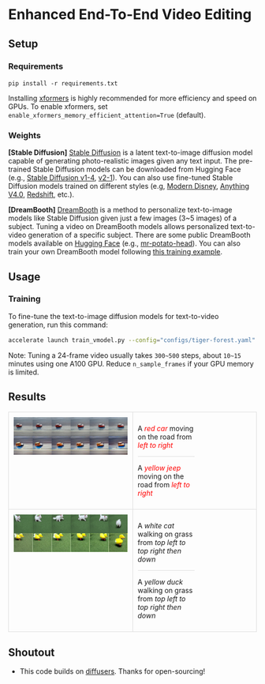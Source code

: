 # Enhanced End-To-End Video Editing

## Setup

### Requirements

```shell
pip install -r requirements.txt
```

Installing [xformers](https://github.com/facebookresearch/xformers) is highly recommended for more efficiency and speed on GPUs. 
To enable xformers, set `enable_xformers_memory_efficient_attention=True` (default).

### Weights

**[Stable Diffusion]** [Stable Diffusion](https://arxiv.org/abs/2112.10752) is a latent text-to-image diffusion model capable of generating photo-realistic images given any text input. The pre-trained Stable Diffusion models can be downloaded from Hugging Face (e.g., [Stable Diffusion v1-4](https://huggingface.co/CompVis/stable-diffusion-v1-4), [v2-1](https://huggingface.co/stabilityai/stable-diffusion-2-1)). You can also use fine-tuned Stable Diffusion models trained on different styles (e.g, [Modern Disney](https://huggingface.co/nitrosocke/mo-di-diffusion), [Anything V4.0](https://huggingface.co/andite/anything-v4.0), [Redshift](https://huggingface.co/nitrosocke/redshift-diffusion), etc.).

**[DreamBooth]** [DreamBooth](https://dreambooth.github.io/) is a method to personalize text-to-image models like Stable Diffusion given just a few images (3~5 images) of a subject. Tuning a video on DreamBooth models allows personalized text-to-video generation of a specific subject. There are some public DreamBooth models available on [Hugging Face](https://huggingface.co/sd-dreambooth-library) (e.g., [mr-potato-head](https://huggingface.co/sd-dreambooth-library/mr-potato-head)). You can also train your own DreamBooth model following [this training example](https://github.com/huggingface/diffusers/tree/main/examples/dreambooth). 


## Usage

### Training

To fine-tune the text-to-image diffusion models for text-to-video generation, run this command:

```bash
accelerate launch train_vmodel.py --config="configs/tiger-forest.yaml"
```

Note: Tuning a 24-frame video usually takes `300~500` steps, about `10~15` minutes using one A100 GPU. 
Reduce `n_sample_frames` if your GPU memory is limited.

## Results

<table style="width: 100%; ">
    <tr>
        <td style="vertical-align: top; border: 1px solid #ddd; padding: 10px;width:50%;">
            <img src="https://github.com/npp058/videogen/blob/main/results/output_frames/A car is moving on an empty road from left to right.jpg" alt="Image" style="width: 100%;" />
        </td>
        <td style="width: 90%; vertical-align: top; border: 1px solid #ddd; padding: 10px;">
            <div style="height: 50%; width:50%; box-sizing: border-box; border-bottom: 1px solid #ddd;">
                <p>A <span style="color: red;"><i>red car</i></span> moving on the road from <span style="color: red;"><i>left to right</i></span></p>              
            </div>
            <div style="height: 50%; width:50%;box-sizing: border-box;">
                <p>A <span style="color: red;"><i>yellow jeep</i></span> moving on the road from <span style="color: red;"><i>left to right</i></span></p>
            </div>
        </td>
    </tr>
    <tr>
        <td style="vertical-align: top; border: 1px solid #ddd; padding: 10px;width:50%;">
            <img src="results/output_frames/WhatsApp Image 2024-04-19 at 4.26.04 PM.jpeg" alt="Image" style="width: 100%;" />
        </td>
        <td style="width: 90%; vertical-align: top; border: 1px solid #ddd; padding: 10px;">
            <div style="height: 50%; width:50%; box-sizing: border-box; border-bottom: 1px solid #ddd;">
                <p>A <i>white cat</i> walking on grass from <i>top left to top right then down</i></p>
            </div>
            <div style="height: 50%; width:50%;box-sizing: border-box;">
                <p>A <i>yellow duck</i> walking on grass from <i>top left to top right then down</i></p>
            </div>
        </td>
    </tr>    
</table>

## Shoutout

- This code builds on [diffusers](https://github.com/huggingface/diffusers). Thanks for open-sourcing!
